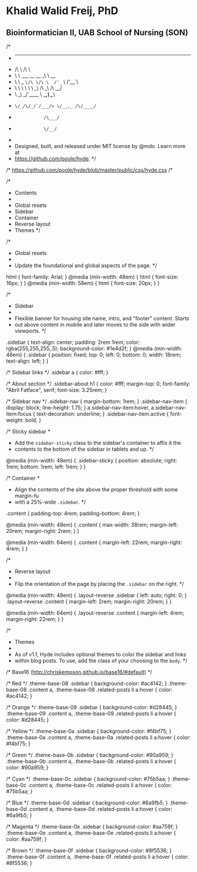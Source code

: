 # Khalid Walid Freij, PhD
## Bioinformatician II, UAB School of Nursing (SON)

/*
 *  __                  __
 * /\ \                /\ \
 * \ \ \___   __  __   \_\ \     __
 *  \ \  _ `\/\ \/\ \  /'_` \  /'__`\
 *   \ \ \ \ \ \ \_\ \/\ \_\ \/\  __/
 *    \ \_\ \_\/`____ \ \___,_\ \____\
 *     \/_/\/_/`/___/> \/__,_ /\/____/
 *                /\___/
 *                \/__/
 *
 * Designed, built, and released under MIT license by @mdo. Learn more at
 * https://github.com/poole/hyde.
 */

/*
https://github.com/poole/hyde/blob/master/public/css/hyde.css
/*

/*
 * Contents
 *
 * Global resets
 * Sidebar
 * Container
 * Reverse layout
 * Themes
 */


/*
 * Global resets
 *
 * Update the foundational and global aspects of the page.
 */

html {
  font-family: Arial;
}
@media (min-width: 48em) {
  html {
    font-size: 16px;
  }
}
@media (min-width: 58em) {
  html {
    font-size: 20px;
  }
}


/*
 * Sidebar
 *
 * Flexible banner for housing site name, intro, and "footer" content. Starts
 * out above content in mobile and later moves to the side with wider viewports.
 */

.sidebar {
  text-align: center;
  padding: 2rem 1rem;
  color: rgba(255,255,255,.5);
  background-color: #1e4d2f;
}
@media (min-width: 48em) {
  .sidebar {
    position: fixed;
    top: 0;
    left: 0;
    bottom: 0;
    width: 18rem;
    text-align: left;
  }
}

/* Sidebar links */
.sidebar a {
  color: #fff;
}

/* About section */
.sidebar-about h1 {
  color: #fff;
  margin-top: 0;
  font-family: "Abril Fatface", serif;
  font-size: 3.25rem;
}

/* Sidebar nav */
.sidebar-nav {
  margin-bottom: 1rem;
}
.sidebar-nav-item {
  display: block;
  line-height: 1.75;
}
a.sidebar-nav-item:hover,
a.sidebar-nav-item:focus {
  text-decoration: underline;
}
.sidebar-nav-item.active {
  font-weight: bold;
}

/* Sticky sidebar
 *
 * Add the `sidebar-sticky` class to the sidebar's container to affix it the
 * contents to the bottom of the sidebar in tablets and up.
 */

@media (min-width: 48em) {
  .sidebar-sticky {
    position: absolute;
    right:  1rem;
    bottom: 1rem;
    left:   1rem;
  }
}


/* Container
 *
 * Align the contents of the site above the proper threshold with some margin-fu
 * with a 25%-wide `.sidebar`.
 */

.content {
  padding-top:    4rem;
  padding-bottom: 4rem;
}

@media (min-width: 48em) {
  .content {
    max-width: 38rem;
    margin-left: 20rem;
    margin-right: 2rem;
  }
}

@media (min-width: 64em) {
  .content {
    margin-left: 22rem;
    margin-right: 4rem;
  }
}


/*
 * Reverse layout
 *
 * Flip the orientation of the page by placing the `.sidebar` on the right.
 */

@media (min-width: 48em) {
  .layout-reverse .sidebar {
    left: auto;
    right: 0;
  }
  .layout-reverse .content {
    margin-left: 2rem;
    margin-right: 20rem;
  }
}

@media (min-width: 64em) {
  .layout-reverse .content {
    margin-left: 4rem;
    margin-right: 22rem;
  }
}



/*
 * Themes
 *
 * As of v1.1, Hyde includes optional themes to color the sidebar and links
 * within blog posts. To use, add the class of your choosing to the `body`.
 */

/* Base16 (http://chriskempson.github.io/base16/#default) */

/* Red */
.theme-base-08 .sidebar {
  background-color: #ac4142;
}
.theme-base-08 .content a,
.theme-base-08 .related-posts li a:hover {
  color: #ac4142;
}

/* Orange */
.theme-base-09 .sidebar {
  background-color: #d28445;
}
.theme-base-09 .content a,
.theme-base-09 .related-posts li a:hover {
  color: #d28445;
}

/* Yellow */
.theme-base-0a .sidebar {
  background-color: #f4bf75;
}
.theme-base-0a .content a,
.theme-base-0a .related-posts li a:hover {
  color: #f4bf75;
}

/* Green */
.theme-base-0b .sidebar {
  background-color: #90a959;
}
.theme-base-0b .content a,
.theme-base-0b .related-posts li a:hover {
  color: #90a959;
}

/* Cyan */
.theme-base-0c .sidebar {
  background-color: #75b5aa;
}
.theme-base-0c .content a,
.theme-base-0c .related-posts li a:hover {
  color: #75b5aa;
}

/* Blue */
.theme-base-0d .sidebar {
  background-color: #6a9fb5;
}
.theme-base-0d .content a,
.theme-base-0d .related-posts li a:hover {
  color: #6a9fb5;
}

/* Magenta */
.theme-base-0e .sidebar {
  background-color: #aa759f;
}
.theme-base-0e .content a,
.theme-base-0e .related-posts li a:hover {
  color: #aa759f;
}

/* Brown */
.theme-base-0f .sidebar {
  background-color: #8f5536;
}
.theme-base-0f .content a,
.theme-base-0f .related-posts li a:hover {
  color: #8f5536;
}




